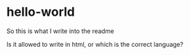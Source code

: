 # hello-world

<p>So this is what I write into the readme </p>
  Is it allowed to write in html, or which is the correct language?
